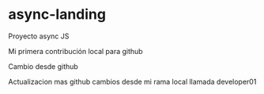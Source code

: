 # async-landing
Proyecto async JS

Mi primera contribución local para github

Cambio desde github

Actualizacion mas github 
cambios desde mi rama local llamada developer01
